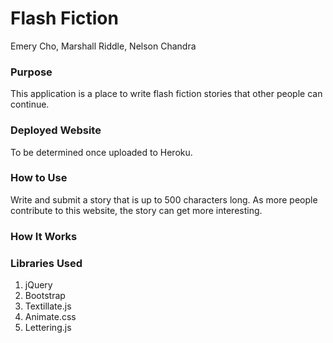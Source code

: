 # Flash Fiction

Emery Cho, Marshall Riddle, Nelson Chandra

### Purpose

This application is a place to write flash fiction stories that other people can continue.

### Deployed Website

To be determined once uploaded to Heroku.

### How to Use

Write and submit a story that is up to 500 characters long. As more people contribute to this website, the story can get more interesting.

### How It Works



### Libraries Used

1. jQuery
2. Bootstrap
3. Textillate.js
4. Animate.css
5. Lettering.js